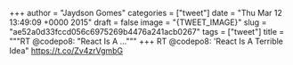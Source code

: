 
+++
author = "Jaydson Gomes"
categories = ["tweet"]
date = "Thu Mar 12 13:49:09 +0000 2015"
draft = false
image = "{TWEET_IMAGE}"
slug = "ae52a0d33fccd056c6975269b4476a241acb0267"
tags = ["tweet"]
title = """RT @codepo8: "React Is A ..."""
+++
RT @codepo8: 'React Is A Terrible Idea" https://t.co/Zv4zrVgmbG
